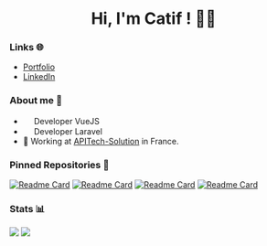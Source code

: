 <h1 align='center'>Hi, I'm Catif ! 😶‍🌫️ </h1>

### Links 🌐

- <a href="https://catif.dev">Portfolio</a>
- <a href="https://www.linkedin.com/in/bradley-barbier/">LinkedIn</a>

### About me 🤔

-  <img src="https://github.com/Catif/Catif/assets/84462178/5832e2cd-7ec7-415c-8b60-6883b2588b35" height="15"> Developer VueJS
-  <img src="https://github.com/Catif/Catif/assets/84462178/6f9b8942-0843-439b-9a8a-0d5117f80b36" height="15"> Developer Laravel
- 🏤 Working at [APITech-Solution](https://www.apitech-solution.com/us/en/) in France.


### Pinned Repositories 📌

[![Readme Card](https://github-readme-stats.vercel.app/api/pin/?username=Catif&repo=Record-Live-WebRTC&theme=github_dark&hide_border=true)](https://github.com/Catif/Record-Live-WebRTC)
[![Readme Card](https://github-readme-stats.vercel.app/api/pin/?username=Catif&repo=LP-PTUT_Scudo&theme=github_dark&hide_border=true)](https://github.com/Catif/LP-PTUT_Scudo)
[![Readme Card](https://github-readme-stats.vercel.app/api/pin/?username=Catif&repo=tips.catif.me&theme=github_dark&hide_border=true)](https://github.com/Catif/tips.catif.me)
[![Readme Card](https://github-readme-stats.vercel.app/api/pin/?username=LP-CIASIE&repo=Atelier-2&theme=github_dark&hide_border=true)](https://github.com/LP-CIASIE/Atelier-2)

### Stats 📊

<div>
  <img align="top" src="https://github-readme-stats.vercel.app/api?username=Catif&count_private=true&theme=github_dark&hide_border=true&show_icons=true">
  <img align="top" src="https://github-readme-stats.vercel.app/api/top-langs/?username=Catif&theme=github_dark&hide_border=true">
</div>
